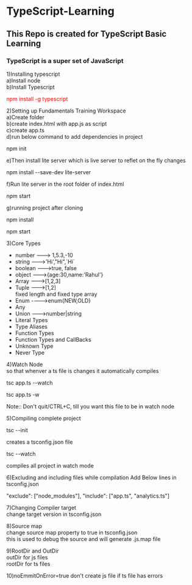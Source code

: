 # TypeScript-Learning

## This Repo is created for TypeScript Basic Learning

### TypeScript is a super set of JavaScript

1)Installing typescript </br>
a)Install node </br>
b)Install Typescript </br>

<p style="color:red;">npm install -g typescript</p>

2)Setting up Fundamentals Training Workspace </br>
a)Create folder</br>
b)create index.html with app.js as script</br>
c)create app.ts</br>
d)run below command to add dependencies in project

<p>npm init</p>
e)Then install lite server which is live server to reflet on the fly changes
<p>npm install --save-dev lite-server</p>
f)Run lite server in the root folder of index.html
<p>npm start</p>
g)running project after cloning
<p>npm install</p>
<p>npm start</>

3)Core Types </br>

<ul>
   <li>number ---> 1,5.3,-10</li>
   <li>string --->'Hi',"Hi",`Hi`</li>
   <li>boolean --->true, false</li>
   <li>object --->{age:30,name:'Rahul'}</li>
   <li>Array --->[1,2,3]</li>
   <li>Tuple --->[1,2]</li> fixed length and fixed type array
   <li>Enum ---->enum{NEW,OLD}</li>
   <li>Any</li>
   <li>Union  --->number|string</li>
   <li>Literal Types</li>
   <li>Type Aliases</li>
   <li>Function Types</li>
   <li>Function Types and CallBacks</li>
   <li>Unknown Type</li>
   <li>Never Type</li>
</ul>

4)Watch Node </br>
so that whenver a ts file is changes it automatically compiles

<p>tsc app.ts --watch</p>
<p>tsc app.ts -w</p>
Note:: Don't quit/CTRL+C, till you want this file to be in watch node

5)Compiling complete project </br>

<p>tsc --init</p>
creates a tsconfig.json file 
<p>tsc --watch</p>
compiles all project in watch mode

6)Excluding and including files while compilation
Add Below lines in tsconfig.json

 <p>"exclude": ["node_modules"],
  "include": ["app.ts", "analytics.ts"]</p>

7)Changing Compiler target</br>
change target version in tsconfig.json

8)Source map</br>
change source map property to true in tsconfig.json</br>
this is used to debug the source and will generate .js.map file

9)RootDir and OutDir</br>
outDir for js files</br>
rootDir for ts files

10)noEmmitOnError=true
don't create js file if ts file has errors
